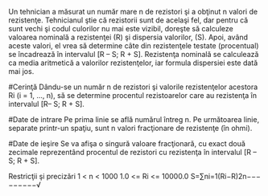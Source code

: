 Un tehnician a măsurat un număr mare n de rezistori şi a obţinut n valori de rezistenţe. Tehnicianul ştie că rezistorii sunt de acelaşi fel, dar pentru că sunt vechi şi codul culorilor nu mai este vizibil, doreşte să calculeze valoarea nominală a rezistenţei (R) şi dispersia valorilor, (S). Apoi, având aceste valori, el vrea să determine câte din rezistenţele testate (procentual) se încadrează în intervalul [R – S; R + S]. Rezistenţa nominală se calculează ca media aritmetică a valorilor rezistenţelor, iar formula dispersiei este dată mai jos.

#Cerinţă
Dându-se un număr n de rezistori şi valorile rezistenţelor acestora Ri (i = 1, ..., n), să se determine procentul rezistoarelor care au rezistenţa în intervalul [R– S; R + S].

#Date de intrare
Pe prima linie se află numărul întreg n. Pe următoarea linie, separate printr-un spaţiu, sunt n valori fracţionare de rezistenţe (în ohmi).

#Date de ieşire
Se va afişa o singură valoare fracţionară, cu exact două zecimale reprezentând procentul de rezistori cu rezistenţa în intervalul [R – S; R + S].

Restricţii şi precizări
1 < n < 1000
1.0 <= Ri <= 10000.0 
S=∑ni=1(Ri−R)2n−−−−−−−−−√

